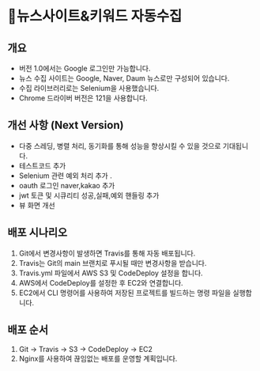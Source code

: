 # 뉴스사이트&키워드 자동수집

## 개요
- 버전 1.0에서는 Google 로그인만 가능합니다.
- 뉴스 수집 사이트는 Google, Naver, Daum 뉴스로만 구성되어 있습니다.
- 수집 라이브러리로는 Selenium을 사용했습니다.
- Chrome 드라이버 버전은 121을 사용합니다.

## 개선 사항 (Next Version)
- 다중 스레딩, 병렬 처리, 동기화를 통해 성능을 향상시킬 수 있을 것으로 기대됩니다.
- 테스트코드 추가 
- Selenium 관련 예외 처리 추가 .
- oauth 로그인 naver,kakao 추가
- jwt 토큰 및 시큐리티 성공,실패,예외 핸들링 추가
- 뷰 화면 개선 

## 배포 시나리오
1. Git에서 변경사항이 발생하면 Travis를 통해 자동 배포됩니다.
2. Travis는 Git의 main 브랜치로 푸시될 때만 변경사항을 받습니다.
3. Travis.yml 파일에서 AWS S3 및 CodeDeploy 설정을 합니다.
4. AWS에서 CodeDeploy를 설정한 후 EC2와 연결합니다.
5. EC2에서 CLI 명령어를 사용하여 저장된 프로젝트를 빌드하는 명령 파일을 실행합니다.

## 배포 순서
1. Git → Travis → S3 → CodeDeploy → EC2
2. Nginx를 사용하여 끊임없는 배포를 운영할 계획입니다.
